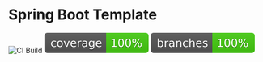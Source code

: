 # Spring Boot Template
![CI Build](https://github.com/AJ8GH/spring-boot-template/actions/workflows/ci-build.yaml/badge.svg)
![Coverage](.github/badges/jacoco.svg)
![Branches](.github/badges/branches.svg)
